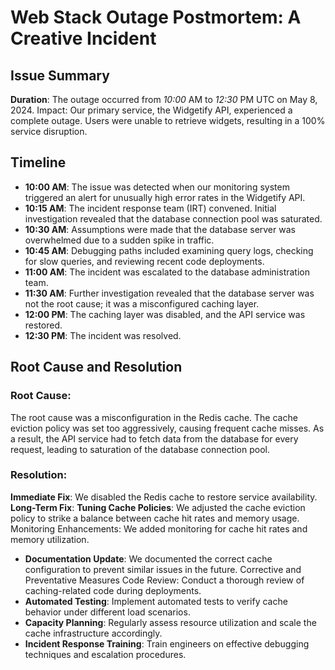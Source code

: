 # Web Stack Outage Postmortem: A Creative Incident
## Issue Summary
**Duration**: The outage occurred from _10:00_ AM to _12:30_ PM UTC on May 8, 2024. Impact: Our primary service, the Widgetify API, experienced a complete outage. Users were unable to retrieve widgets, resulting in a 100% service disruption.

## Timeline
* **10:00 AM**: The issue was detected when our monitoring system triggered an alert for unusually high error rates in the Widgetify API.
* **10:15 AM**: The incident response team (IRT) convened. Initial investigation revealed that the database connection pool was saturated.
* **10:30 AM**: Assumptions were made that the database server was overwhelmed due to a sudden spike in traffic.
* **10:45 AM**: Debugging paths included examining query logs, checking for slow queries, and reviewing recent code deployments.
* **11:00 AM**: The incident was escalated to the database administration team.
* **11:30 AM**: Further investigation revealed that the database server was not the root cause; it was a misconfigured caching layer.
* **12:00 PM**: The caching layer was disabled, and the API service was restored.
* **12:30 PM**: The incident was resolved.
## Root Cause and Resolution
### Root Cause:
The root cause was a misconfiguration in the Redis cache. The cache eviction policy was set too aggressively, causing frequent cache misses. As a result, the API service had to fetch data from the database for every request, leading to saturation of the database connection pool.

### Resolution:
**Immediate Fix**: We disabled the Redis cache to restore service availability.
**Long-Term Fix**:
**Tuning Cache Policies**: We adjusted the cache eviction policy to strike a balance between cache hit rates and memory usage.
Monitoring Enhancements: We added monitoring for cache hit rates and memory utilization.
* **Documentation Update**: We documented the correct cache configuration to prevent similar issues in the future.
Corrective and Preventative Measures
Code Review: Conduct a thorough review of caching-related code during deployments.
* **Automated Testing**: Implement automated tests to verify cache behavior under different load scenarios.
* **Capacity Planning**: Regularly assess resource utilization and scale the cache infrastructure accordingly.
* **Incident Response Training**: Train engineers on effective debugging techniques and escalation procedures.
